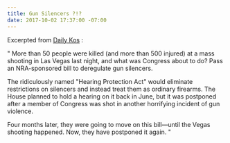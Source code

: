 ```yaml
---
title: Gun Silencers ?!?
date: 2017-10-02 17:37:00 -07:00
---
```


Excerpted from [Daily Kos](https://www.dailykos.com/) :

"    More than 50 people were killed (and more than 500 injured) at a mass shooting in Las Vegas last night, and what was Congress about to do? Pass an NRA-sponsored bill to deregulate gun silencers. 

The ridiculously named "Hearing Protection Act" would eliminate restrictions on silencers and instead treat them as ordinary firearms. The House planned to hold a hearing on it back in June, but it was postponed after a member of Congress was shot in another horrifying incident of gun violence. 

Four months later, they were going to move on this bill—until the Vegas shooting happened. Now, they have postponed it again.   "
